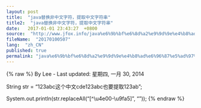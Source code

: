 ```yaml
---
layout: post
title:  "java替换非中文字符，提取中文字符串"
title2:  "java替换非中文字符，提取中文字符串"
date:   2017-01-01 23:43:27  +0800
source:  "http://www.jfox.info/java%e6%9b%bf%e6%8d%a2%e9%9d%9e%e4%b8%ad%e6%96%87%e5%ad%97%e7%ac%a6%ef%bc%8c%e6%8f%90%e5%8f%96%e4%b8%ad%e6%96%87%e5%ad%97%e7%ac%a6%e4%b8%b2.html"
fileName:  "20170100507"
lang:  "zh_CN"
published: true
permalink: "java%e6%9b%bf%e6%8d%a2%e9%9d%9e%e4%b8%ad%e6%96%87%e5%ad%97%e7%ac%a6%ef%bc%8c%e6%8f%90%e5%8f%96%e4%b8%ad%e6%96%87%e5%ad%97%e7%ac%a6%e4%b8%b2.html"
---
```

{% raw %}
By Lee - Last updated: 星期四, 一月 30, 2014

String str = “123abc这个中文cde123abc也要提取123ab”;

System.out.println(str.replaceAll(“[^\u4e00-\u9fa5]”, “”));
{% endraw %}